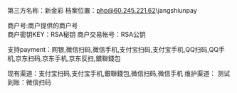 第三方名称：新金彩 
档案位置：php@60.245.221.62\jangshiunpay
 
商户号:商户提供的商户号  
商户密钥KEY：RSA秘钥 
商户交易帐号：RSA公钥 
 
支持payment：网银,微信扫码,微信手机,支付宝扫码,支付宝手机,QQ扫码,QQ手机,京东扫码,京东手机,京东反扫,銀聯錢包
 
现有渠道：支付宝扫码,支付宝手机,銀聯錢包,微信扫码,微信手机
维护渠道：
测试到账：微信扫码
